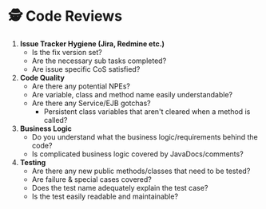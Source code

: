 # 🕵 Code Reviews

1. **Issue Tracker Hygiene (Jira, Redmine etc.)**
   * Is the fix version set?
   * Are the necessary sub tasks completed?
   * Are issue specific CoS satisfied?
2. **Code Quality**
   * Are there any potential NPEs?
   * Are variable, class and method name easily understandable?
   * Are there any Service/EJB gotchas?
     * Persistent class variables that aren't cleared when a method is called?
3. **Business Logic**
   * Do you understand what the business logic/requirements behind the code?
   * Is complicated business logic covered by JavaDocs/comments?
4. **Testing**
   * Are there any new public methods/classes that need to be tested?
   * Are failure & special cases covered?
   * Does the test name adequately explain the test case?
   * Is the test easily readable and maintainable?
